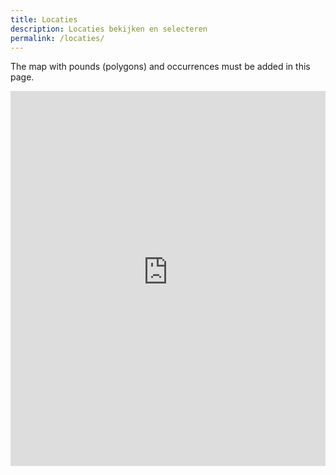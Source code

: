 ```yaml
---
title: Locaties
description: Locaties bekijken en selecteren
permalink: /locaties/
---
```


The map with pounds (polygons) and occurrences must be added in this page.

<iframe src="https://raw.githubusercontent.com/inbo/craywatch/main/map/map.html" height="600px" width="100%" style="border:none;"></iframe>
